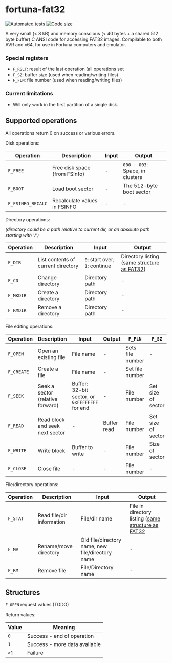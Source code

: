 # fortuna-fat32

[![Automated tests](https://github.com/fortuna-computers/fortuna-fat32/actions/workflows/automated-tests.yml/badge.svg?branch=master)](https://github.com/fortuna-computers/fortuna-fat32/actions/workflows/automated-tests.yml)
[![Code size](https://github.com/fortuna-computers/fortuna-fat32/actions/workflows/code-size.yml/badge.svg?branch=master)](https://github.com/fortuna-computers/fortuna-fat32/actions/workflows/code-size.yml)

A very small (&lt; 8 kB) and memory conscious (&lt; 40 bytes + a shared 512 byte buffer) C ANSI code for accessing FAT32 images. Compilable to both AVR and x64, for use in Fortuna computers and emulator.

### Special registers

* `F_RSLT`: result of the last operation (all operations set 
* `F_SZ`: buffer size (used when reading/writing files)
* `F_FLN`: file number (used when reading/writing files)

### Current limitations

* Will only work in the first partition of a single disk.

## Supported operations

All operations return 0 on success or various errors.

Disk operations:

| Operation | Description | Input | Output |
|-----------|-------------|-------|--------|
| `F_FREE`  | Free disk space (from FSInfo) | - | `000 - 003`: Space, in clusters |
| `F_BOOT` | Load boot sector | - | The 512-byte boot sector |
| `F_FSINFO_RECALC`  | Recalculate values in FSINFO | - | - |

Directory operations:

*(directory could be a path relative to current dir, or an absolute path starting with '/')*

| Operation | Description | Input | Output |
|-----------|-------------|-------|--------|
| `F_DIR`   | List contents of current directory | `0`: start over; `1`: continue | Directory listing ([same structure as FAT32](https://en.wikipedia.org/wiki/Design_of_the_FAT_file_system#Directory_entry))
| `F_CD`    | Change directory | Directory path | - |
| `F_MKDIR` | Create a directory | Directory path | - |
| `F_RMDIR` | Remove a directory | Directory path | - |

File editing operations:

| Operation | Description | Input | Output | `F_FLN` | `F_SZ` |
|-----------|-------------|-------|--------|---------|--------|
| `F_OPEN` | Open an existing file | File name | - | Sets file number | - |
| `F_CREATE` | Create a file | File name | - | Set file number |
| `F_SEEK`  | Seek a sector (relative forward) | Buffer: 32-bit sector, or `0xFFFFFFFF` for end | - | File number | Set size of sector |
| `F_READ` | Read block and seek next sector | - | Buffer read | File number | Set size of sector
| `F_WRITE` | Write block | Buffer to write | - | File number | Size of sector |
| `F_CLOSE` | Close file | - | - | File number| - |

File/directory operations:

| Operation | Description | Input | Output |
|-----------|-------------|-------|--------|
| `F_STAT` | Read file/dir information | File/dir name | File in directory listing ([same structure as FAT32](https://en.wikipedia.org/wiki/Design_of_the_FAT_file_system#Directory_entry) |
| `F_MV` | Rename/move directory | Old file/directory name, new file/directory name | - |
| `F_RM` | Remove file | File/Directory name | - |

## Structures

`F_OPEN` request values (TODO)

Return values:

| Value | Meaning |
|-------|---------|
| `0`   | Success - end of operation |
| `1`   | Success - more data available |
| `>1`  | Failure |
